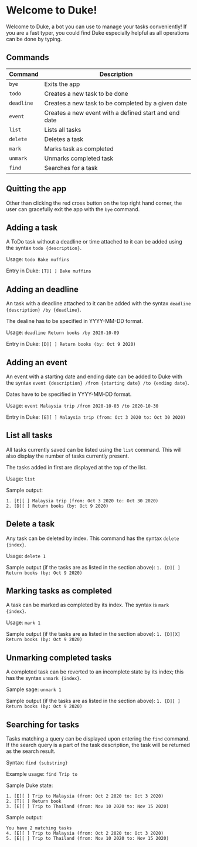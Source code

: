 # Welcome to Duke!

Welcome to Duke, a bot you can use to manage your tasks conveniently! If you are a fast typer, you could find Duke especially helpful as all operations can be done by typing.

## Commands

| Command | Description |
|--|--|
| `bye` | Exits the app |
| `todo`| Creates a new task to be done
| `deadline` | Creates a new task to be completed by a given date
| `event` | Creates a new event with a defined start and end date
| `list` | Lists all tasks
| `delete` | Deletes a task
| `mark` | Marks task as completed
| `unmark` | Unmarks completed task
| `find` | Searches for a task

## Quitting the app

Other than clicking the red cross button on the top right hand corner, the user can gracefully exit the app with the `bye` command.

## Adding a task
A ToDo task without a deadline or time attached to it can be added using the syntax `todo {description}`.

Usage: `todo Bake muffins`

Entry in Duke: `[T][ ] Bake muffins`

## Adding an deadline
An task with a deadline attached to it can be added with the syntax `deadline {description} /by {deadline}`.

The dealine has to be specified in YYYY-MM-DD format.

Usage: `deadline Return books /by 2020-10-09`

Entry in Duke: `[D][ ] Return books (by: Oct 9 2020)`

## Adding an event

An event with a starting date and ending date can be added to Duke with the syntax `event {description} /from {starting date} /to {ending date}`.

Dates have to be specified in YYYY-MM-DD format.

Usage: `event Malaysia trip /from 2020-10-03 /to 2020-10-30`

Entry in Duke: `[E][ ] Malaysia trip (from: Oct 3 2020 to: Oct 30 2020)`

## List all tasks

All tasks currently saved can be listed using the `list` command. This will also display the number of tasks currently present.

The tasks added in first are displayed at the top of the list.

Usage: `list`

Sample output:
```
1. [E][ ] Malaysia trip (from: Oct 3 2020 to: Oct 30 2020)
2. [D][ ] Return books (by: Oct 9 2020)
```

## Delete a task
Any task can be deleted by index. This command has the syntax `delete {index}`.

Usage: `delete 1`

Sample output (if the tasks are as listed in the section above):
`1. [D][ ] Return books (by: Oct 9 2020)`

## Marking tasks as completed
A task can be marked as completed by its index. The syntax is `mark {index}`.

Usage: `mark 1`

Sample output (if the tasks are as listed in the section above):
`1. [D][X] Return books (by: Oct 9 2020)`

## Unmarking completed tasks

A completed task can be reverted to an incomplete state by its index; this has the syntax `unmark {index}`. 

Sample sage: `unmark 1`

Sample output (if the tasks are as listed in the section above):
`1. [D][ ] Return books (by: Oct 9 2020)`

## Searching for tasks

Tasks matching a query can be displayed upon entering the `find` command. If the search query is a part of the task description, the task will be returned as the search result.

Syntax: `find {substring}`

Example usage: `find Trip to`

Sample Duke state:
```
1. [E][ ] Trip to Malaysia (from: Oct 2 2020 to: Oct 3 2020)
2. [T][ ] Return book 
3. [E][ ] Trip to Thailand (from: Nov 10 2020 to: Nov 15 2020)
```

Sample output: 
```
You have 2 matching tasks
4. [E][ ] Trip to Malaysia (from: Oct 2 2020 to: Oct 3 2020)
5. [E][ ] Trip to Thailand (from: Nov 10 2020 to: Nov 15 2020)
```